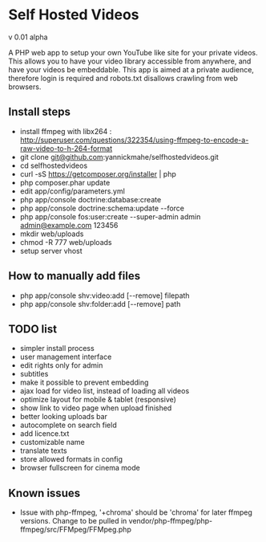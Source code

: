 Self Hosted Videos
==================

v 0.01 alpha

A PHP web app to setup your own YouTube like site for your private videos. This allows you to have your video library accessible from anywhere, and have your videos be embeddable. This app is aimed at a private audience, therefore login is required and robots.txt disallows crawling from web browsers.

Install steps
-------------
- install ffmpeg with libx264 : http://superuser.com/questions/322354/using-ffmpeg-to-encode-a-raw-video-to-h-264-format
- git clone git@github.com:yannickmahe/selfhostedvideos.git
- cd selfhostedvideos
- curl -sS https://getcomposer.org/installer | php
- php composer.phar update
- edit app/config/parameters.yml
- php app/console doctrine:database:create
- php app/console doctrine:schema:update --force
- php app/console fos:user:create --super-admin admin admin@example.com 123456
- mkdir web/uploads
- chmod -R 777 web/uploads
- setup server vhost

How to manually add files
-------------------------
- php app/console shv:video:add [--remove] filepath
- php app/console shv:folder:add [--remove] path

TODO list
---------
- simpler install process
- user management interface
- edit rights only for admin
- subtitles
- make it possible to prevent embedding
- ajax load for video list, instead of loading all videos
- optimize layout for mobile & tablet (responsive)
- show link to video page when upload finished
- better looking uploads bar
- autocomplete on search field
- add licence.txt
- customizable name
- translate texts
- store allowed formats in config
- browser fullscreen for cinema mode

Known issues
------------
- Issue with php-ffmpeg, '+chroma' should be 'chroma' for later ffmpeg versions. Change to be pulled in vendor/php-ffmpeg/php-ffmpeg/src/FFMpeg/FFMpeg.php
